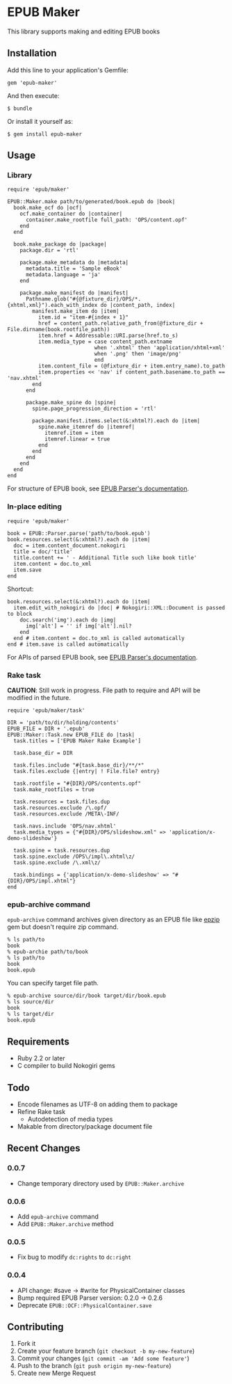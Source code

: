 EPUB Maker
==========

This library supports making and editing EPUB books

Installation
------------

Add this line to your application's Gemfile:

    gem 'epub-maker'

And then execute:

    $ bundle

Or install it yourself as:

    $ gem install epub-maker

Usage
-----

### Library ###

    require 'epub/maker'
    
    EPUB::Maker.make path/to/generated/book.epub do |book|
      book.make_ocf do |ocf|
        ocf.make_container do |container|
          container.make_rootfile full_path: 'OPS/content.opf'
        end
      end

      book.make_package do |package|
        package.dir = 'rtl'

        package.make_metadata do |metadata|
          metadata.title = 'Sample eBook'
          metadata.language = 'ja'
        end

        package.make_manifest do |manifest|
          Pathname.glob("#{@fixture_dir}/OPS/*.{xhtml,xml}").each_with_index do |content_path, index|
            manifest.make_item do |item|
              item.id = "item-#{index + 1}"
              href = content_path.relative_path_from(@fixture_dir + File.dirname(book.rootfile_path))
              item.href = Addressable::URI.parse(href.to_s)
              item.media_type = case content_path.extname
                                when '.xhtml' then 'application/xhtml+xml'
                                when '.png' then 'image/png'
                                end
              item.content_file = (@fixture_dir + item.entry_name).to_path
              item.properties << 'nav' if content_path.basename.to_path == 'nav.xhtml'
            end
          end

          package.make_spine do |spine|
            spine.page_progression_direction = 'rtl'

            package.manifest.items.select(&:xhtml?).each do |item|
              spine.make_itemref do |itemref|
                itemref.item = item
                itemref.linear = true
              end
            end
          end
        end
      end
    end

For structure of EPUB book, see [EPUB Parser's documentation][epub-parser-doc].

### In-place editing

    require 'epub/maker'
    
    book = EPUB::Parser.parse('path/to/book.epub')
    book.resources.select(&:xhtml?).each do |item|
      doc = item.content_document.nokogiri
      title = doc/'title'
      title.content += ' - Additional Title such like book title'
      item.content = doc.to_xml
      item.save
    end

Shortcut:

    book.resources.select(&:xhtml?).each do |item|
      item.edit_with_nokogiri do |doc| # Nokogiri::XML::Document is passed to block
        doc.search('img').each do |img|
          img['alt'] = '' if img['alt'].nil?
        end
      end # item.content = doc.to_xml is called automatically
    end # item.save is called automatically

For APIs of parsed EPUB book, see [EPUB Parser's documentation][epub-parser-doc].

[epub-parser-doc]: http://rubydoc.info/gems/epub-parser/frames

### Rake task ###

**CAUTION**: Still work in progress. File path to require and API will be modified in the future.

    require 'epub/maker/task'

    DIR = 'path/to/dir/holding/contents'
    EPUB_FILE = DIR + '.epub'
    EPUB::Maker::Task.new EPUB_FILE do |task|
      task.titles = ['EPUB Maker Rake Example']

      task.base_dir = DIR

      task.files.include "#{task.base_dir}/**/*"
      task.files.exclude {|entry| ! File.file? entry}

      task.rootfile = "#{DIR}/OPS/contents.opf"
      task.make_rootfiles = true

      task.resources = task.files.dup
      task.resources.exclude /\.opf/
      task.resources.exclude /META\-INF/

      task.navs.include 'OPS/nav.xhtml'
      task.media_types = {"#{DIR}/OPS/slideshow.xml" => 'application/x-demo-slideshow'}

      task.spine = task.resources.dup
      task.spine.exclude /OPS\/impl\.xhtml\z/
      task.spine.exclude /\.xml\z/

      task.bindings = {'application/x-demo-slideshow' => "#{DIR}/OPS/impl.xhtml"}
    end

### epub-archive command

`epub-archive` command archives given directory as an EPUB file like [epzip][] gem but doesn't require zip command.

    % ls path/to
    book
    % epub-archie path/to/book
    % ls path/to
    book
    book.epub

You can specify target file path.

    % epub-archive source/dir/book target/dir/book.epub
    % ls source/dir
    book
    % ls target/dir
    book.epub

[epzip]: https://github.com/takahashim/epzip

Requirements
------------
* Ruby 2.2 or later
* C compiler to build Nokogiri gems

Todo
----
* Encode filenames as UTF-8 on adding them to package
* Refine Rake task
  * Autodetection of media types
* Makable from directory/package document file

Recent Changes
--------------
### 0.0.7

* Change temporary directory used by `EPUB::Maker.archive`

### 0.0.6

* Add `epub-archive` command
* Add `EPUB::Maker.archive` method

### 0.0.5

* Fix bug to modify `dc:rights` to `dc:right`

### 0.0.4
* API change: #save -> #write for PhysicalContainer classes
* Bump required EPUB Parser version: 0.2.0 -> 0.2.6
* Deprecate `EPUB::OCF::PhysicalContainer.save`

Contributing
------------

1. Fork it
2. Create your feature branch (`git checkout -b my-new-feature`)
3. Commit your changes (`git commit -am 'Add some feature'`)
4. Push to the branch (`git push origin my-new-feature`)
5. Create new Merge Request
